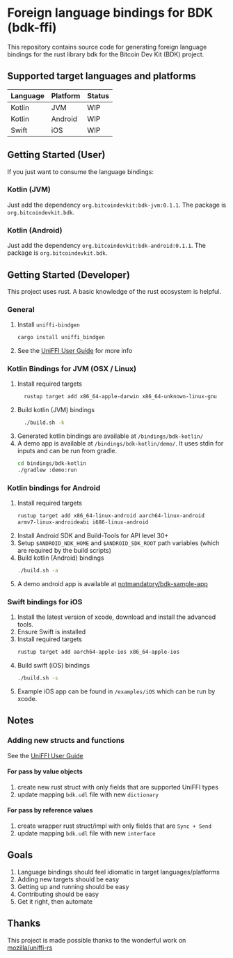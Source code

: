 # Foreign language bindings for BDK (bdk-ffi)

This repository contains source code for generating foreign language bindings
for the rust library bdk for the Bitcoin Dev Kit (BDK) project.

## Supported target languages and platforms

| Language | Platform | Status |
| --- | --- | --- |
| Kotlin | JVM | WIP |
| Kotlin | Android | WIP |
| Swift | iOS | WIP |


## Getting Started (User)

If you just want to consume the language bindings:

### Kotlin (JVM)

Just add the dependency `org.bitcoindevkit:bdk-jvm:0.1.1`. The package is `org.bitcoindevkit.bdk`.

### Kotlin (Android)

Just add the dependency `org.bitcoindevkit:bdk-android:0.1.1`. The package is `org.bitcoindevkit.bdk`.

## Getting Started (Developer)

This project uses rust. A basic knowledge of the rust ecosystem is helpful.

### General
1. Install `uniffi-bindgen`
    ```sh
    cargo install uniffi_bindgen
    ```
1. See the [UniFFI User Guide](https://mozilla.github.io/uniffi-rs/) for more info

### Kotlin Bindings for JVM (OSX / Linux)

1. Install required targets
    ```sh
      rustup target add x86_64-apple-darwin x86_64-unknown-linux-gnu
    ```
1. Build kotlin (JVM) bindings
    ```sh
      ./build.sh -k
    ```
1. Generated kotlin bindings are available at `/bindings/bdk-kotlin/`
1. A demo app is available at `/bindings/bdk-kotlin/demo/`. It uses stdin for
inputs and can be run from gradle.
    ```sh
    cd bindings/bdk-kotlin
    ./gradlew :demo:run
    ```

### Kotlin bindings for Android

1. Install required targets
    ```sh
    rustup target add x86_64-linux-android aarch64-linux-android
    armv7-linux-androideabi i686-linux-android
    ```
1. Install Android SDK and Build-Tools for API level 30+
1. Setup `$ANDROID_NDK_HOME` and `$ANDROID_SDK_ROOT` path variables (which are
required by the build scripts)
1. Build kotlin (Android) bindings
    ```sh
    ./build.sh -a
    ```
2. A demo android app is available at [notmandatory/bdk-sample-app](https://github.com/notmandatory/bitcoindevkit-android-sample-app/tree/upgrade-to-bdk-ffi/)

### Swift bindings for iOS

1. Install the latest version of xcode, download and install the advanced tools.
1. Ensure Swift is installed
1. Install required targets
    ```sh
    rustup target add aarch64-apple-ios x86_64-apple-ios
    ```
1. Build swift (iOS) bindings
    ```sh
    ./build.sh -s
    ```
1. Example iOS app can be found in `/examples/iOS` which can be run by xcode.

## Notes

### Adding new structs and functions

See the [UniFFI User Guide](https://mozilla.github.io/uniffi-rs/)

#### For pass by value objects

1. create new rust struct with only fields that are supported UniFFI types
1. update mapping `bdk.udl` file with new `dictionary`

#### For pass by reference values 

1. create wrapper rust struct/impl with only fields that are `Sync + Send`
1. update mapping `bdk.udl` file with new `interface`

## Goals

1. Language bindings should feel idiomatic in target languages/platforms
1. Adding new targets should be easy
1. Getting up and running should be easy
1. Contributing should be easy
1. Get it right, then automate

## Thanks

This project is made possible thanks to the wonderful work on [mozilla/uniffi-rs](https://github.com/mozilla/uniffi-rs)
